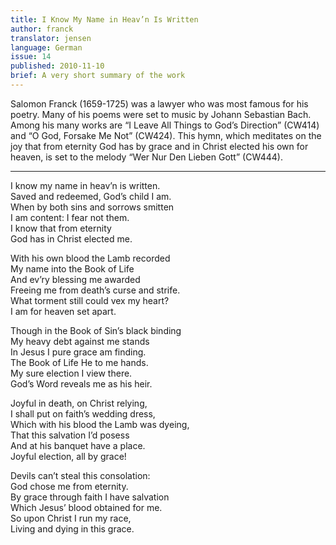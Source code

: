 ```yaml
---
title: I Know My Name in Heav’n Is Written
author: franck
translator: jensen
language: German
issue: 14
published: 2010-11-10
brief: A very short summary of the work
---
```


Salomon Franck (1659-1725) was a lawyer who was most famous for his poetry. Many of his poems were set to music by Johann Sebastian Bach. Among his many works are “I Leave All Things to God’s Direction” (CW414) and “O God, Forsake Me Not” (CW424). This hymn, which meditates on the joy that from eternity God has by grace and in Christ elected his own for heaven, is set to the melody “Wer Nur Den Lieben Gott” (CW444).

---

I know my name in heav’n is written.  
Saved and redeemed, God’s child I am.  
When by both sins and sorrows smitten  
I am content: I fear not them.  
I know that from eternity  
God has in Christ elected me.  

With his own blood the Lamb recorded  
My name into the Book of Life  
And ev’ry blessing me awarded  
Freeing me from death’s curse and strife.  
What torment still could vex my heart?  
I am for heaven set apart.  

Though in the Book of Sin’s black binding  
My heavy debt against me stands  
In Jesus I pure grace am finding.  
The Book of Life He to me hands.  
My sure election I view there.  
God’s Word reveals me as his heir.  

Joyful in death, on Christ relying,  
I shall put on faith’s wedding dress,  
Which with his blood the Lamb was dyeing,  
That this salvation I’d posess  
And at his banquet have a place.  
Joyful election, all by grace!  

Devils can’t steal this consolation:  
God chose me from eternity.  
By grace through faith I have salvation  
Which Jesus’ blood obtained for me.  
So upon Christ I run my race,  
Living and dying in this grace.  